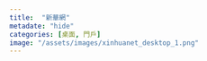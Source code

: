 ```yaml
---
title:  "新華網"
metadate: "hide"
categories: [桌面, 門戶]
image: "/assets/images/xinhuanet_desktop_1.png"
---
```

